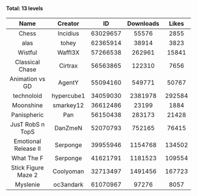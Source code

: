 #### Total: 13 levels

| Name | Creator | ID | Downloads | Likes |
|:---:|:---:|:---:|:---:|:---:|
| Chess | Incidius | 63029657 | 55576 | 2855
| alas | tohey | 62365914 | 38914 | 3823
| Wistful | Waffl3X | 57266538 | 262961 | 15841
| Classical Chase | Cirtrax | 56563865 | 122310 | 7656
| Animation vs GD | AgentY | 55094160 | 549771 | 50767
| technoloid | hypercube1 | 34059030 | 2381978 | 292584
| Moonshine | smarkey12 | 36612486 | 23199 | 1884
| Panispheric | Pan | 56150438 | 283173 | 21428
| JusT RobS n TopS | DanZmeN | 52070793 | 752165 | 76415
| Emotional Release II | Serponge | 39955946 | 1154768 | 134502
| What The F | Serponge | 41621791 | 1181523 | 109554
| Stick Figure Maze 2 | Coolyoman | 32713497 | 1491456 | 167723
| Myslenie | oc3andark | 61070967 | 97276 | 8057
